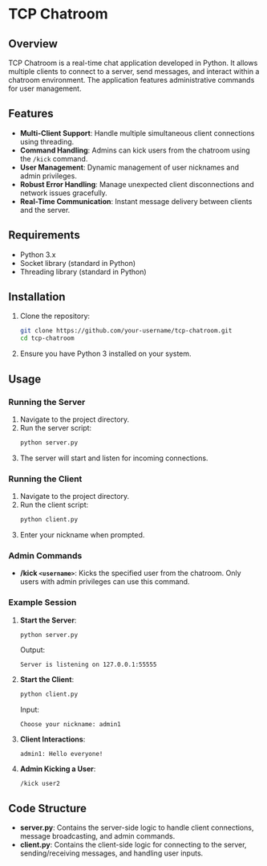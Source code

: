 # TCP Chatroom

## Overview

TCP Chatroom is a real-time chat application developed in Python. It allows multiple clients to connect to a server, send messages, and interact within a chatroom environment. The application features administrative commands for user management.

## Features

- **Multi-Client Support**: Handle multiple simultaneous client connections using threading.
- **Command Handling**: Admins can kick users from the chatroom using the `/kick` command.
- **User Management**: Dynamic management of user nicknames and admin privileges.
- **Robust Error Handling**: Manage unexpected client disconnections and network issues gracefully.
- **Real-Time Communication**: Instant message delivery between clients and the server.

## Requirements

- Python 3.x
- Socket library (standard in Python)
- Threading library (standard in Python)

## Installation

1. Clone the repository:
    ```sh
    git clone https://github.com/your-username/tcp-chatroom.git
    cd tcp-chatroom
    ```

2. Ensure you have Python 3 installed on your system.

## Usage

### Running the Server

1. Navigate to the project directory.
2. Run the server script:
    ```sh
    python server.py
    ```
3. The server will start and listen for incoming connections.

### Running the Client

1. Navigate to the project directory.
2. Run the client script:
    ```sh
    python client.py
    ```
3. Enter your nickname when prompted.

### Admin Commands

- **/kick `<username>`**: Kicks the specified user from the chatroom. Only users with admin privileges can use this command.

### Example Session

1. **Start the Server**:
    ```sh
    python server.py
    ```
    Output:
    ```
    Server is listening on 127.0.0.1:55555
    ```

2. **Start the Client**:
    ```sh
    python client.py
    ```
    Input:
    ```
    Choose your nickname: admin1
    ```

3. **Client Interactions**:
    ```
    admin1: Hello everyone!
    ```

4. **Admin Kicking a User**:
    ```
    /kick user2
    ```

## Code Structure

- **server.py**: Contains the server-side logic to handle client connections, message broadcasting, and admin commands.
- **client.py**: Contains the client-side logic for connecting to the server, sending/receiving messages, and handling user inputs.
